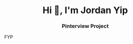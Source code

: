 <h1 align="center">Hi 👋, I'm Jordan Yip</h1>
<h3 align="center">Pinterview Project</h3>
<a herf="https://github.com/zeroyip175/PinterviewOtter/files/12670997/FYP_report_29.April_YIPSZEWO_20037360S.pdf" align="center">FYP</a>


